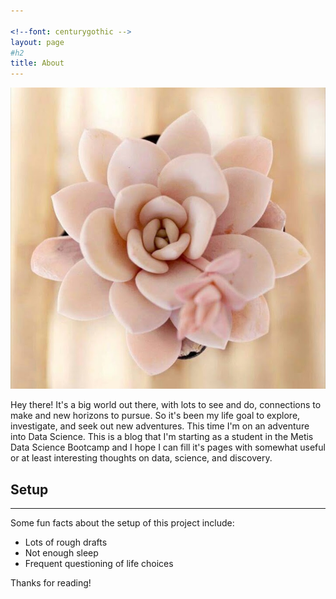 ```yaml
---
 
<!--font: centurygothic -->
layout: page
#h2
title: About
---
```


![alt text](/pics/about.jpg)

<p class="message">
  Hey there! It's a big world out there, with lots to see and do, connections to make and new horizons to pursue.  So it's been my life goal to explore, investigate, and seek out new adventures.  This time I'm on an adventure into Data Science.  This is a blog that I'm starting as a student in the Metis Data Science Bootcamp and I hope I can fill it's pages with somewhat useful or at least interesting thoughts on data, science, and discovery.  
</p>


## Setup
---

Some fun facts about the setup of this project include:

* Lots of rough drafts 
* Not enough sleep
* Frequent questioning of life choices



Thanks for reading!
